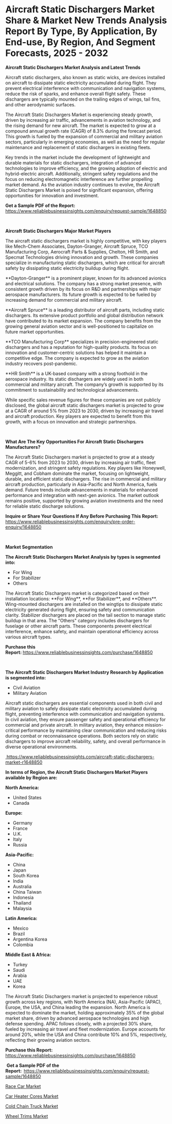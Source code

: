<p><h1>Aircraft Static Dischargers Market Share & Market New Trends Analysis Report By Type, By Application, By End-use, By Region, And Segment Forecasts, 2025 - 2032</h1></p><p><strong>Aircraft Static Dischargers Market Analysis and Latest Trends</strong></p>
<p><p>Aircraft static dischargers, also known as static wicks, are devices installed on aircraft to dissipate static electricity accumulated during flight. They prevent electrical interference with communication and navigation systems, reduce the risk of sparks, and enhance overall flight safety. These dischargers are typically mounted on the trailing edges of wings, tail fins, and other aerodynamic surfaces.</p><p>The Aircraft Static Dischargers Market is experiencing steady growth, driven by increasing air traffic, advancements in aviation technology, and the rising demand for new aircraft. The market is expected to grow at a compound annual growth rate (CAGR) of 8.3% during the forecast period. This growth is fueled by the expansion of commercial and military aviation sectors, particularly in emerging economies, as well as the need for regular maintenance and replacement of static dischargers in existing fleets.</p><p>Key trends in the market include the development of lightweight and durable materials for static dischargers, integration of advanced technologies to improve efficiency, and the growing adoption of electric and hybrid-electric aircraft. Additionally, stringent safety regulations and the focus on reducing electromagnetic interference are further propelling market demand. As the aviation industry continues to evolve, the Aircraft Static Dischargers Market is poised for significant expansion, offering opportunities for innovation and investment.</p></p>
<p><strong>Get a Sample PDF of the Report:&nbsp;</strong> <a href="https://www.reliablebusinessinsights.com/enquiry/request-sample/1648850?utm_campaign=60&utm_medium=2&utm_source=Github&utm_content=ia&utm_term=22012025&utm_id=aircraft-static-dischargers">https://www.reliablebusinessinsights.com/enquiry/request-sample/1648850</a></p>
<p>&nbsp;</p>
<p><strong>Aircraft Static Dischargers Major Market Players</strong></p>
<p><p>The aircraft static dischargers market is highly competitive, with key players like Mech-Chem Associates, Dayton-Granger, Aircraft Spruce, TCO Manufacturing Corp, Aerocraft Parts & Supplies, Chelton, HR Smith, and Specmat Technologies driving innovation and growth. These companies specialize in manufacturing static dischargers, which are critical for aircraft safety by dissipating static electricity buildup during flight.</p><p>**Dayton-Granger** is a prominent player, known for its advanced avionics and electrical solutions. The company has a strong market presence, with consistent growth driven by its focus on R&D and partnerships with major aerospace manufacturers. Its future growth is expected to be fueled by increasing demand for commercial and military aircraft.</p><p>**Aircraft Spruce** is a leading distributor of aircraft parts, including static dischargers. Its extensive product portfolio and global distribution network have contributed to its market expansion. The company benefits from the growing general aviation sector and is well-positioned to capitalize on future market opportunities.</p><p>**TCO Manufacturing Corp** specializes in precision-engineered static dischargers and has a reputation for high-quality products. Its focus on innovation and customer-centric solutions has helped it maintain a competitive edge. The company is expected to grow as the aviation industry recovers post-pandemic.</p><p>**HR Smith** is a UK-based company with a strong foothold in the aerospace industry. Its static dischargers are widely used in both commercial and military aircraft. The company’s growth is supported by its commitment to sustainability and technological advancements.</p><p>While specific sales revenue figures for these companies are not publicly disclosed, the global aircraft static dischargers market is projected to grow at a CAGR of around 5% from 2023 to 2030, driven by increasing air travel and aircraft production. Key players are expected to benefit from this growth, with a focus on innovation and strategic partnerships.</p></p>
<p>&nbsp;</p>
<p><strong>What Are The Key Opportunities For Aircraft Static Dischargers Manufacturers?</strong></p>
<p><p>The Aircraft Static Dischargers market is projected to grow at a steady CAGR of 5-6% from 2023 to 2030, driven by increasing air traffic, fleet modernization, and stringent safety regulations. Key players like Honeywell, Meggitt, and Cobham dominate the market, focusing on lightweight, durable, and efficient static dischargers. The rise in commercial and military aircraft production, particularly in Asia-Pacific and North America, fuels demand. Future trends include advancements in materials for enhanced performance and integration with next-gen avionics. The market outlook remains positive, supported by growing aviation investments and the need for reliable static discharge solutions.</p></p>
<p><strong>Inquire or Share Your Questions If Any Before Purchasing This Report:</strong> <a href="https://www.reliablebusinessinsights.com/enquiry/pre-order-enquiry/1648850?utm_campaign=60&utm_medium=2&utm_source=Github&utm_content=ia&utm_term=22012025&utm_id=aircraft-static-dischargers">https://www.reliablebusinessinsights.com/enquiry/pre-order-enquiry/1648850</a></p>
<p>&nbsp;</p>
<p><strong>Market Segmentation</strong></p>
<p><strong>The Aircraft Static Dischargers Market Analysis by types is segmented into:</strong></p>
<p><ul><li>For Wing</li><li>For Stabilizer</li><li>Others</li></ul></p>
<p><p>The Aircraft Static Dischargers market is categorized based on their installation locations: **For Wing**, **For Stabilizer**, and **Others**. Wing-mounted dischargers are installed on the wingtips to dissipate static electricity generated during flight, ensuring safety and communication clarity. Stabilizer dischargers are placed on the tail section to manage static buildup in that area. The "Others" category includes dischargers for fuselage or other aircraft parts. These components prevent electrical interference, enhance safety, and maintain operational efficiency across various aircraft types.</p></p>
<p><strong>Purchase this Report:&nbsp;</strong><a href="https://www.reliablebusinessinsights.com/purchase/1648850?utm_campaign=60&utm_medium=2&utm_source=Github&utm_content=ia&utm_term=22012025&utm_id=aircraft-static-dischargers">https://www.reliablebusinessinsights.com/purchase/1648850</a></p>
<p>&nbsp;</p>
<p><strong>The Aircraft Static Dischargers Market Industry Research by Application is segmented into:</strong></p>
<p><ul><li>Civil Aviation</li><li>Military Aviation</li></ul></p>
<p><p>Aircraft static dischargers are essential components used in both civil and military aviation to safely dissipate static electricity accumulated during flight, preventing interference with communication and navigation systems. In civil aviation, they ensure passenger safety and operational efficiency for commercial and private aircraft. In military aviation, they enhance mission-critical performance by maintaining clear communication and reducing risks during combat or reconnaissance operations. Both sectors rely on static dischargers to improve aircraft reliability, safety, and overall performance in diverse operational environments.</p></p>
<p><a href="https://www.reliablebusinessinsights.com/aircraft-static-dischargers-market-r1648850?utm_campaign=60&utm_medium=2&utm_source=Github&utm_content=ia&utm_term=22012025&utm_id=aircraft-static-dischargers">&nbsp;https://www.reliablebusinessinsights.com/aircraft-static-dischargers-market-r1648850</a></p>
<p><strong>In terms of Region, the Aircraft Static Dischargers Market Players available by Region are:</strong></p>
<p>
    <p> <strong> North America: </strong>
        <ul>
            <li>United States</li>
            <li>Canada</li>
        </ul>
        </p> 
    <p> <strong> Europe: </strong>
        <ul>
            <li>Germany</li>
            <li>France</li>
            <li>U.K.</li>
            <li>Italy</li>
            <li>Russia</li>
        </ul>
        </p> 
    <p> <strong> Asia-Pacific: </strong>
        <ul>
            <li>China</li>
            <li>Japan</li>
            <li>South Korea</li>
            <li>India</li>
            <li>Australia</li>
            <li>China Taiwan</li>
            <li>Indonesia</li>
            <li>Thailand</li>
            <li>Malaysia</li>
        </ul>
        </p> 
    <p> <strong> Latin America: </strong>
        <ul>
            <li>Mexico</li>
            <li>Brazil</li>
            <li>Argentina Korea</li>
            <li>Colombia</li>
        </ul>
        </p> 
    <p> <strong> Middle East & Africa: </strong>
        <ul>
            <li>Turkey</li>
            <li>Saudi</li>
            <li>Arabia</li>
            <li>UAE</li>
            <li>Korea</li>
        </ul>
    </p>
    </p>
<p><p>The Aircraft Static Dischargers market is projected to experience robust growth across key regions, with North America (NA), Asia-Pacific (APAC), Europe, the USA, and China leading the expansion. North America is expected to dominate the market, holding approximately 35% of the global market share, driven by advanced aerospace technologies and high defense spending. APAC follows closely, with a projected 30% share, fueled by increasing air travel and fleet modernization. Europe accounts for around 20%, while the USA and China contribute 10% and 5%, respectively, reflecting their growing aviation sectors.</p></p>
<p><strong>Purchase this Report: </strong><a href="https://www.reliablebusinessinsights.com/purchase/1648850?utm_campaign=60&utm_medium=2&utm_source=Github&utm_content=ia&utm_term=22012025&utm_id=aircraft-static-dischargers">https://www.reliablebusinessinsights.com/purchase/1648850</a></p>
<p>&nbsp;<strong>Get a Sample PDF of the Report:&nbsp;&nbsp;</strong><a href="https://www.reliablebusinessinsights.com/enquiry/request-sample/1648850?utm_campaign=60&utm_medium=2&utm_source=Github&utm_content=ia&utm_term=22012025&utm_id=aircraft-static-dischargers">https://www.reliablebusinessinsights.com/enquiry/request-sample/1648850</a></p>
<p><strong></strong></p>
<p><p><a href="https://github.com/carendesrochers299/Market-Research-Report-List-1/blob/main/race-car-market.md?utm_campaign=60&utm_medium=2&utm_source=Github&utm_content=ia&utm_term=22012025&utm_id=aircraft-static-dischargers">Race Car Market</a></p><p><a href="https://github.com/chaturberville8181/Market-Research-Report-List-1/blob/main/car-heater-cores-market.md?utm_campaign=60&utm_medium=2&utm_source=Github&utm_content=ia&utm_term=22012025&utm_id=aircraft-static-dischargers">Car Heater Cores Market</a></p><p><a href="https://github.com/hannajuana198484/Market-Research-Report-List-1/blob/main/cold-chain-truck-market.md?utm_campaign=60&utm_medium=2&utm_source=Github&utm_content=ia&utm_term=22012025&utm_id=aircraft-static-dischargers">Cold Chain Truck Market</a></p><p><a href="https://github.com/martomiko755/Market-Research-Report-List-1/blob/main/wheel-trims-market.md?utm_campaign=60&utm_medium=2&utm_source=Github&utm_content=ia&utm_term=22012025&utm_id=aircraft-static-dischargers">Wheel Trims Market</a></p></p>